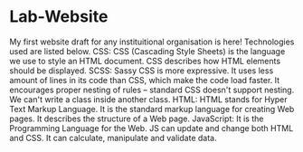 # Lab-Website
My first website draft for any instituitional organisation is here!
Technologies used are listed below.
CSS: CSS (Cascading Style Sheets) is the language we use to style an HTML document. CSS describes how HTML elements should be displayed.
SCSS: Sassy CSS is more expressive. It uses less amount of lines in its code than CSS, which make the code load faster. It encourages proper nesting of rules – standard CSS doesn't support nesting. We can't write a class inside another class.
HTML: HTML stands for Hyper Text Markup Language. It is the standard markup language for creating Web pages. It describes the structure of a Web page.
JavaScript: It is the Programming Language for the Web. JS can update and change both HTML and CSS. It can calculate, manipulate and validate data.
